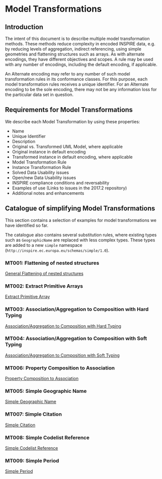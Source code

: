 # Model Transformations

## Introduction

The intent of this document is to describe multiple model transformation methods. These methods reduce complexity in encoded INSPIRE data, e.g. by reducing levels of aggregation, indirect referencing, using simple geometries and flattening structures such as arrays. As with alternate encodings, they have different objectives and scopes. A rule may be used with any number of encodings, including the default encoding, if applicable.

An Alternate encoding may refer to any number of such model transformation rules in its conformance classes. For this purpose, each model transformation rules receives a unique identifier. For an Alternate encoding to be the sole encoding, there may not be any information loss for the particular data set in question.

## Requirements for Model Transformations

We describe each Model Transformation by using these properties:

- Name
- Unique Identifier
- Description
- Original vs. Transformed UML Model, where applicable
- Original instance in default encoding
- Transformed instance in default encoding, where applicable
- Model Transformation Rule
- Instance Transformation Rule
- Solved Data Usability issues
- Open/new Data Usability issues
- INSPIRE compliance conditions and reversability
- Examples of use (Links to issues in the 2017.2 repository)
- Additional notes and enhancements

## Catalogue of simplifying Model Transformations

This section contains a selection of examples for model transformations we have identified so far. 

The catalogue also contains several substitution rules, where existing types such as `GeographicName` are replaced with less complex types. These types are added to a new `simple` namespace (`http://inspire.ec.europa.eu/schemas/simple/1.0`).

### MT001: Flattening of nested structures

[General Flattening of nested structures](./GeneralFlattening.md)

### MT002: Extract Primitive Arrays

[Extract Primitive Array](./ExtractPrimitiveArray.md)

### MT003: Association/Aggregation to Composition with Hard Typing

[Association/Aggregation to Composition with Hard Typing](./AssociatedComponentsHardType.md)

### MT004: Association/Aggregation to Composition with Soft Typing

[Association/Aggregation to Composition with Soft Typing](./AssociatedComponentsSoftType.md)

### MT006: Property Composition to Association

[Property Composition to Association](./PropertyCompositionToAssocation.md)

### MT005: Simple Geographic Name

[Simple Geographic Name](./SimpleGeographicName.md)

### MT007: Simple Citation

[Simple Citation](./SimpleCitation.md)

### MT008: Simple Codelist Reference

[Simple Codelist Reference](./SimpleCodelistReference.md)

### MT009: Simple Period

[Simple Period](./SimplePeriod.md)